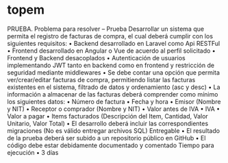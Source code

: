 # topem
PRUEBA.
Problema para resolver – Prueba
Desarrollar un sistema que permita el registro de facturas de compra, el cual deberá cumplir
con los siguientes requisitos:
• Backend desarrollado en Laravel como Api RESTFul
• Frontend desarrollado en Angular o Vue de acuerdo al perfil solicitado
• Frontend y Backend desacoplados
• Autenticación de usuarios implementando JWT tanto en backend como en
frontend y restricción de seguridad mediante middlewares
• Se debe contar una opción que permita ver/crear/editar facturas de compra,
permitiendo listar las facturas existentes en el sistema, filtrado de datos y ordenamiento (asc
y desc)
• La información a almacenar de las facturas deberá comprender como mínimo los
siguientes datos:
• Número de factura
• Fecha y hora
• Emisor (Nombre y NIT)
• Receptor o comprador (Nombre y NIT)
• Valor antes de IVA
• IVA
• Valor a pagar
• Items facturados (Descripción del Item, Cantidad, Valor Unitario, Valor
Total)
• El desarrollo deberá incluir las correspondientes migraciones (No es válido
entregar archivos SQL)
Entregable
• El resultado de la prueba deberá ser subido a un repositorio público en GitHub
• El código debe estar debidamente documentado y comentado
Tiempo para ejecución
• 3 días
